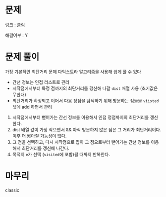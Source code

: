 # 문제
링크 : [클릭](https://www.acmicpc.net/problem/1916)

해결여부 : Y

# 문제 풀이
가장 기본적인 최단거리 문제
다익스트라 알고리즘을 사용해 쉽게 풀 수 있다

- 간선 정보는 인접 리스트로 관리
- 시작점에서부터 특정 점까지의 최단거리를 갱신해 나갈 `dist` 배열 사용 (초기값은 무한대)
- 최단거리가 확정되고 이어서 다음 정점을 탐색하기 위해 방문하는 점들을 `viisted` 셋에 add 하면서 관리

1. 시작점에서부터 뻗어가는 간선 정보를 이용해서 인접 정점까지의 최단거리를 갱신한다.
2. dist 배열 값이 가장 작으면서 && 아직 방문하지 않은 점은 그 거리가 최단거리이다. 이후 더 짧아질 가능성이 없다.
3. 그 점을 선택하고, 다시 시작점으로 잡아 그 점으로부터 뻗어가는 간선 정보를 이용해서 최단거리를 갱신해 나간다.
4. 목적지 `e`가 선택 (`visited`에 포함)될 때까지 반복한다.

# 마무리
classic